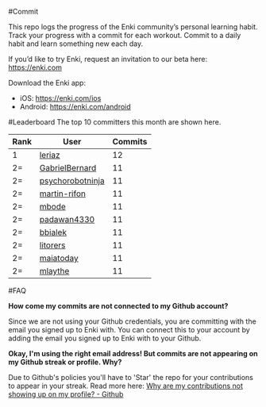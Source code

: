 #Commit

This repo logs the progress of the Enki community’s personal learning habit. Track your progress with a commit for each workout. Commit to a daily habit and learn something new each day.

If you’d like to try Enki, request an invitation to our beta here: https://enki.com

Download the Enki app: 
 - iOS: https://enki.com/ios
 - Android: https://enki.com/android

#Leaderboard
The top 10 committers this month are shown here.

| Rank | User | Commits |
|------|------|---------|
|1|[leriaz](https://github.com/leriaz)|12|
|2=|[GabrielBernard](https://github.com/GabrielBernard)|11|
|2=|[psychorobotninja](https://github.com/psychorobotninja)|11|
|2=|[martin-rifon](https://github.com/martin-rifon)|11|
|2=|[mbode](https://github.com/mbode)|11|
|2=|[padawan4330](https://github.com/padawan4330)|11|
|2=|[bbialek](https://github.com/bbialek)|11|
|2=|[litorers](https://github.com/litorers)|11|
|2=|[maiatoday](https://github.com/maiatoday)|11|
|2=|[mlaythe](https://github.com/mlaythe)|11|

#FAQ

**How come my commits are not connected to my Github account?**

Since we are not using your Github credentials, you are committing with the email you signed up to Enki with. You can connect this to your account by adding the email you signed up to Enki with to your Github.

**Okay, I'm using the right email address! But commits are not appearing on my Github streak or profile. Why?**

Due to Github's policies you'll have to 'Star' the repo for your contributions to appear in your streak. Read more here: [Why are my contributions not showing up on my profile? - Github](https://help.github.com/articles/why-are-my-contributions-not-showing-up-on-my-profile/)
